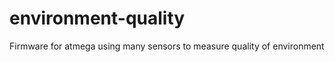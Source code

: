 environment-quality
===================

Firmware for atmega using many sensors to measure quality of environment
